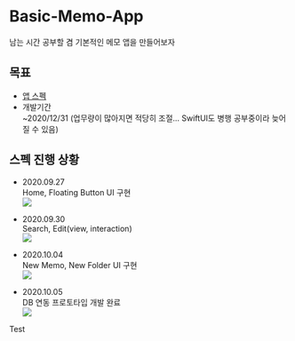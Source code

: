 # Basic-Memo-App  
남는 시간 공부할 겸 기본적인 메모 앱을 만들어보자

## 목표  

- [앱 스펙](https://github.com/Sungmin-Joo/Basic-Memo-App/issues)
- 개발기간  
~2020/12/31 (업무량이 많아지면 적당히 조절... SwiftUI도 병행 공부중이라 늦어질 수 있음)

## 스펙 진행 상황  
- 2020.09.27  
    Home, Floating Button UI 구현   
    <img src="https://user-images.githubusercontent.com/46941349/94368068-39c7b200-011d-11eb-9c95-a96475b8584c.gif">   
    
- 2020.09.30   
    Search, Edit(view, interaction)  
    <img src="https://user-images.githubusercontent.com/46941349/94694448-d1244380-036f-11eb-8ee2-b295c248f2d0.gif">

- 2020.10.04  
    New Memo, New Folder UI 구현  
    <img src="https://user-images.githubusercontent.com/46941349/95006890-2bf5bd80-0644-11eb-97f5-5bc34e2d86a7.gif">  

- 2020.10.05  
    DB 연동 프로토타입 개발 완료  
    <img src="https://user-images.githubusercontent.com/46941349/95022993-72cfcb80-06b5-11eb-8348-3c4f93e87c45.gif">


Test 